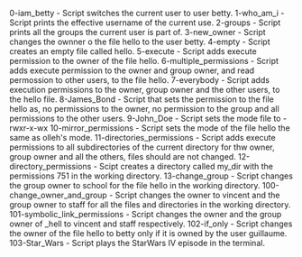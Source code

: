 0-iam_betty - Script switches the current user to user betty.
1-who_am_i - Script prints the effective username of the current use.
2-groups - Script prints all the groups the current user is part of.
3-new_owner - Script changes the ownner o the file hello to the user betty.
4-empty - Script creates an empty file called hello.
5-execute - Script adds execute permission to the owner of the file hello.
6-multiple_permissions - Script adds execute permission to the owner and group owner, and read permossion to other users, to the file hello.
7-everybody - Script adds execution permissions to the owner, group owner and the other users, to the hello file.
8-James_Bond - Script that sets the permission to the file hello as, no permissions to the owner, no permission to the group and all permissions to the other users.
9-John_Doe - Script sets the mode file to -rwxr-x-wx
10-mirror_permissions - Script sets the mode of the file hello the same as olleh's mode.
11-directories_permissions - Script adds execute permissions to all subdirectories of the current directory for thw owner, group owner and all the others, files should are not changed.
12-directory_permissions - Scipt creates a directory called my_dir  with the permissions 751 in the working directory.
13-change_group - Script changes the group owner to school for the file hello in the working directory.
100-change_owner_and_group - Script changes the owner to vincent and the group owner to staff for all the files and directories in the working directory.
101-symbolic_link_permissions - Script changes the owner and the group owner of _hell to vincent and staff respectively.
102-if_only - Script changes the owner of the file hello to betty only if it is owned by the user guillaume.
103-Star_Wars - Script plays the StarWars IV episode in the terminal.
